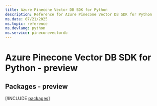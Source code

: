 ```yaml
---
title: Azure Pinecone Vector DB SDK for Python
description: Reference for Azure Pinecone Vector DB SDK for Python
ms.date: 07/21/2025
ms.topic: reference
ms.devlang: python
ms.service: pineconevectordb
---
```

# Azure Pinecone Vector DB SDK for Python - preview
## Packages - preview
[!INCLUDE [packages](pinecone-vector-db-index.md)]